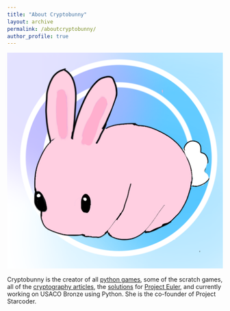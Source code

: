 ```yaml
---
title: "About Cryptobunny"
layout: archive
permalink: /aboutcryptobunny/
author_profile: true
---
```



![](/assets/images/cryptobunny.png)

Cryptobunny is the creator of all [python games](https://starcoder.org/tags/game/), some of the scratch games, all of the [cryptography articles](https://starcoder.org/tags/cryptography/), the [solutions](https://starcoder.org/tags/math/) for [Project Euler](https://projecteuler.net/), and currently working on USACO Bronze using Python. She is the co-founder of Project Starcoder.  
